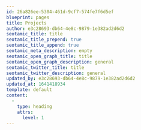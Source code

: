 ```yaml
---
id: 26a826ee-5304-461d-9cf7-574fe7f6d5ef
blueprint: pages
title: Projects
author: e3c28693-db64-4e8c-9879-1e382ad2d6d2
seotamic_title: title
seotamic_title_prepend: true
seotamic_title_append: true
seotamic_meta_description: empty
seotamic_open_graph_title: title
seotamic_open_graph_description: general
seotamic_twitter_title: title
seotamic_twitter_description: general
updated_by: e3c28693-db64-4e8c-9879-1e382ad2d6d2
updated_at: 1641418934
template: default
content:
  -
    type: heading
    attrs:
      level: 1
---
```

